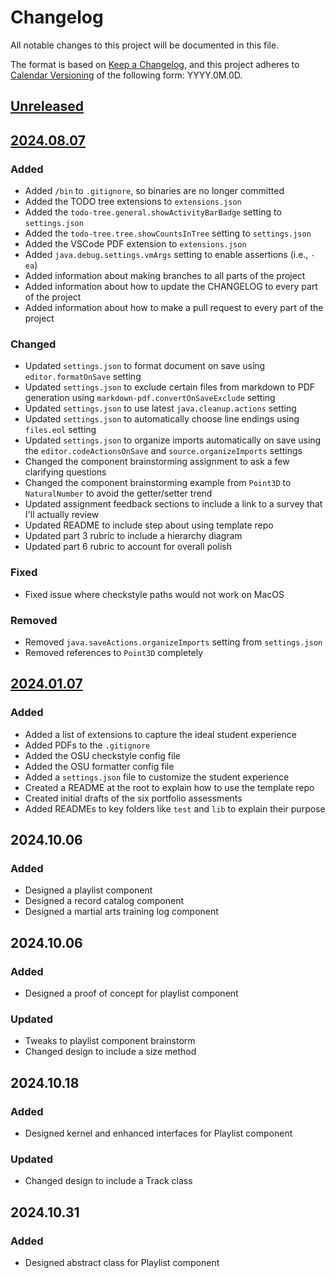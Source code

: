 # Changelog

All notable changes to this project will be documented in this file.

The format is based on [Keep a Changelog](https://keepachangelog.com/en/1.1.0/),
and this project adheres to [Calendar Versioning](https://calver.org/) of
the following form: YYYY.0M.0D.

## [Unreleased]

## [2024.08.07]

### Added

- Added `/bin` to `.gitignore`, so binaries are no longer committed
- Added the TODO tree extensions to `extensions.json`
- Added the `todo-tree.general.showActivityBarBadge` setting to `settings.json`
- Added the `todo-tree.tree.showCountsInTree` setting to `settings.json`
- Added the VSCode PDF extension to `extensions.json`
- Added `java.debug.settings.vmArgs` setting to enable assertions (i.e., `-ea`)
- Added information about making branches to all parts of the project
- Added information about how to update the CHANGELOG to every part of the
  project
- Added information about how to make a pull request to every part of the
  project

### Changed

- Updated `settings.json` to format document on save using `editor.formatOnSave`
  setting
- Updated `settings.json` to exclude certain files from markdown to PDF
  generation using `markdown-pdf.convertOnSaveExclude` setting
- Updated `settings.json` to use latest `java.cleanup.actions` setting
- Updated `settings.json` to automatically choose line endings using `files.eol`
  setting
- Updated `settings.json` to organize imports automatically on save using the
  `editor.codeActionsOnSave` and `source.organizeImports` settings
- Changed the component brainstorming assignment to ask a few clarifying
  questions
- Changed the component brainstorming example from `Point3D` to `NaturalNumber`
  to avoid the getter/setter trend
- Updated assignment feedback sections to include a link to a survey that
  I'll actually review
- Updated README to include step about using template repo
- Updated part 3 rubric to include a hierarchy diagram
- Updated part 6 rubric to account for overall polish

### Fixed

- Fixed issue where checkstyle paths would not work on MacOS

### Removed

- Removed `java.saveActions.organizeImports` setting from `settings.json`
- Removed references to `Point3D` completely

## [2024.01.07]

### Added

- Added a list of extensions to capture the ideal student experience
- Added PDFs to the `.gitignore`
- Added the OSU checkstyle config file
- Added the OSU formatter config file
- Added a `settings.json` file to customize the student experience
- Created a README at the root to explain how to use the template repo
- Created initial drafts of the six portfolio assessments
- Added READMEs to key folders like `test` and `lib` to explain their purpose

[unreleased]: https://github.com/jrg94/portfolio-project/compare/v2024.08.07...HEAD
[2024.08.07]: https://github.com/jrg94/portfolio-project/compare/v2024.01.07...v2024.08.07
[2024.01.07]: https://github.com/jrg94/portfolio-project/releases/tag/v2024.01.07

## 2024.10.06

### Added

- Designed a playlist component
- Designed a record catalog component
- Designed a martial arts training log component

## 2024.10.06

### Added

- Designed a proof of concept for playlist component

### Updated

- Tweaks to playlist component brainstorm
- Changed design to include a size method

## 2024.10.18

### Added

- Designed kernel and enhanced interfaces for Playlist component

### Updated

- Changed design to include a Track class

## 2024.10.31

### Added

- Designed abstract class for Playlist component

